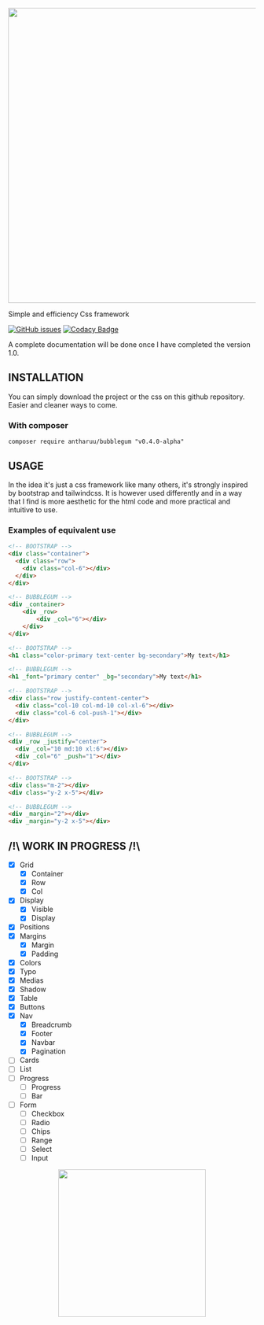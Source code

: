 <p align="center">
  <img width="600" src="https://i.postimg.cc/mrNwgZNF/Bubblegum-full.png">
</p>

Simple and efficiency Css framework

[![GitHub issues](https://img.shields.io/badge/Version-0.4%20alpha-orange)](https://github.com/antharuu/BubbleGum/issues)
[![Codacy Badge](https://api.codacy.com/project/badge/Grade/4d29b2e75bb7432c81708eecec2861ea)](https://app.codacy.com/gh/antharuu/BubbleGum?utm_source=github.com&utm_medium=referral&utm_content=antharuu/BubbleGum&utm_campaign=Badge_Grade)

A complete documentation will be done once I have completed the version 1.0.

## INSTALLATION

You can simply download the project or the css on this github repository. Easier and cleaner ways to come.

### With composer

```
composer require antharuu/bubblegum "v0.4.0-alpha"
```

## USAGE

In the idea it's just a css framework like many others, it's strongly inspired by bootstrap and tailwindcss. It is
however used differently and in a way that I find is more aesthetic for the html code and more practical and intuitive
to use.

### Examples of equivalent use

```html
<!-- BOOTSTRAP -->
<div class="container">
  <div class="row">
    <div class="col-6"></div>
  </div>
</div>

<!-- BUBBLEGUM -->
<div _container>
    <div _row>
        <div _col="6"></div>
    </div>
</div>
```

```html
<!-- BOOTSTRAP -->
<h1 class="color-primary text-center bg-secondary">My text</h1>

<!-- BUBBLEGUM -->
<h1 _font="primary center" _bg="secondary">My text</h1>
```

```html
<!-- BOOTSTRAP -->
<div class="row justify-content-center">
  <div class="col-10 col-md-10 col-xl-6"></div>
  <div class="col-6 col-push-1"></div>
</div>

<!-- BUBBLEGUM -->
<div _row _justify="center">
  <div _col="10 md:10 xl:6"></div>
  <div _col="6" _push="1"></div>
</div>
```

```html
<!-- BOOTSTRAP -->
<div class="m-2"></div>
<div class="y-2 x-5"></div>

<!-- BUBBLEGUM -->
<div _margin="2"></div>
<div _margin="y-2 x-5"></div>
```

## /!\ WORK IN PROGRESS /!\

- [x] Grid
  - [x] Container
  - [x] Row
  - [x] Col
- [x] Display
  - [x] Visible
  - [x] Display
- [x] Positions
- [x] Margins
  - [x] Margin
  - [x] Padding
- [x] Colors
- [x] Typo
- [x] Medias
- [x] Shadow
- [x] Table
- [x] Buttons
- [x] Nav
  - [x] Breadcrumb
  - [x] Footer
  - [x] Navbar
  - [x] Pagination
- [ ] Cards
- [ ] List
- [ ] Progress
    - [ ] Progress
    - [ ] Bar
- [ ] Form
    - [ ] Checkbox
    - [ ] Radio
    - [ ] Chips
    - [ ] Range
    - [ ] Select
    - [ ] Input
    
<p align="center">
  <img width="300" src="https://i.postimg.cc/zXc2sf0z/Bubblegum.png">
</p>
